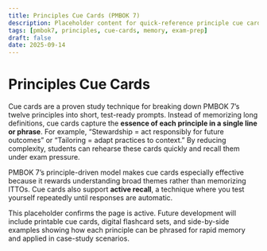 ```yaml
---
title: Principles Cue Cards (PMBOK 7)
description: Placeholder content for quick-reference principle cue cards
tags: [pmbok7, principles, cue-cards, memory, exam-prep]
draft: false
date: 2025-09-14
---
```


# Principles Cue Cards

Cue cards are a proven study technique for breaking down PMBOK 7’s twelve principles into short, test-ready prompts. Instead of memorizing long definitions, cue cards capture the **essence of each principle in a single line or phrase**. For example, “Stewardship = act responsibly for future outcomes” or “Tailoring = adapt practices to context.” By reducing complexity, students can rehearse these cards quickly and recall them under exam pressure.  

PMBOK 7’s principle-driven model makes cue cards especially effective because it rewards understanding broad themes rather than memorizing ITTOs. Cue cards also support **active recall**, a technique where you test yourself repeatedly until responses are automatic.  

This placeholder confirms the page is active. Future development will include printable cue cards, digital flashcard sets, and side-by-side examples showing how each principle can be phrased for rapid memory and applied in case-study scenarios.
